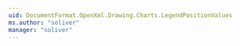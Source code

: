 ```yaml
---
uid: DocumentFormat.OpenXml.Drawing.Charts.LegendPositionValues
ms.author: "soliver"
manager: "soliver"
---
```

